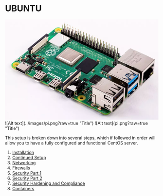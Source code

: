 # UBUNTU

<img src="images/pi.png" alt="hi" class="inline"/>
![Alt text](../images/pi.png?raw=true "Title")
![Alt text](pi.png?raw=true "Title")

This setup is broken down into several steps, which if followed in order will allow you to have a fully configured and functional CentOS server.

1. [Installation](installation)
2. [Continued Setup](continuedsetup)
3. [Networking](networking)
4. [Firewalls](firewalls)
5. [Security Part 1](securitypart1)
6. [Security Part 2](securitypar2)
7. [Security Hardening and Compliance](securityhardening)
8. [Containers](containers)